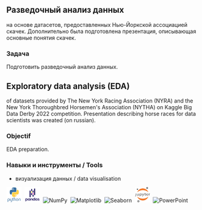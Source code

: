 ## Разведочный анализ данных
на основе датасетов, предоставленных Нью-Йоркской ассоциацией скачек.
Дополнительно была подготовлена презентация, описывающая основные понятия скачек.

### Задача
Подготовить разведочный анализ данных.

## Exploratory data analysis (EDA)
of datasets provided by The New York Racing Association (NYRA) and the New York Thoroughbred Horsemen's Association (NYTHA) on Kaggle Big Data Derby 2022 competition.
Presentation describing horse races for data scientists was created (on russian).

### Objectif
EDA preparation.

### Навыки и инструменты / Tools
- визуализация данных / data visualisation
<div>
  <img src="https://github.com/devicons/devicon/blob/master/icons/python/python-original-wordmark.svg" title="Python" alt="Python" width="40" height="40"/>&nbsp;
  <img src="https://github.com/devicons/devicon/blob/master/icons/pandas/pandas-original-wordmark.svg" title="Pandas" alt="Pandas" width="40" height="40"/>&nbsp;
  <img src="https://numpy.org/images/logo.svg" title="NumPy" alt="NumPy" width="40" height="40"/>&nbsp;
  <img src="https://matplotlib.org/_static/images/logo2.svg" title="Matplotlib" alt="Matplotlib" width="60" height="40"/>&nbsp;
  <img src="https://seaborn.pydata.org/_static/logo-wide-lightbg.svg" title="Seaborn" alt="Seaborn" width="60" height="40"/>&nbsp;
  <img src="https://github.com/devicons/devicon/blob/master/icons/jupyter/jupyter-original-wordmark.svg" title="Jupyter" alt="Jupyter" width="40" height="40"/>&nbsp;
  <img src="https://upload.wikimedia.org/wikipedia/commons/thumb/1/16/Microsoft_PowerPoint_2013-2019_logo.svg/1200px-Microsoft_PowerPoint_2013-2019_logo.svg.png" title="PowerPoint"  alt="PowerPoint" width="40" height="40"/>
  </div>
